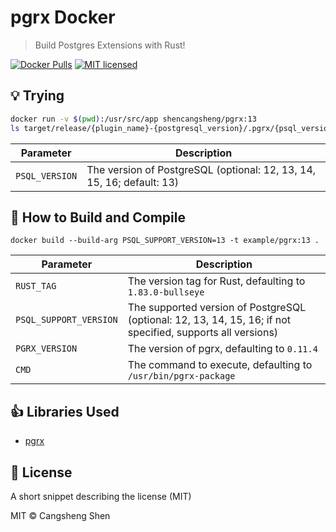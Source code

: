 # pgrx Docker

> Build Postgres Extensions with Rust!

[![Docker Pulls](https://img.shields.io/docker/pulls/shencangsheng/pgrx.svg)](https://hub.docker.com/r/shencangsheng/pgrx)
[![MIT licensed](https://img.shields.io/badge/license-MIT-blue.svg)](./LICENSE.md)

## 💡 Trying

```bash
docker run -v $(pwd):/usr/src/app shencangsheng/pgrx:13
ls target/release/{plugin_name}-{postgresql_version}/.pgrx/{psql_version}/pgrx-install
```

| Parameter      | Description                                                           |
| -------------- | --------------------------------------------------------------------- |
| `PSQL_VERSION` | The version of PostgreSQL (optional: 12, 13, 14, 15, 16; default: 13) |

## 🚀 How to Build and Compile

```shell
docker build --build-arg PSQL_SUPPORT_VERSION=13 -t example/pgrx:13 .
```

| Parameter              | Description                                                                                                 |
| ---------------------- | ----------------------------------------------------------------------------------------------------------- |
| `RUST_TAG`             | The version tag for Rust, defaulting to `1.83.0-bullseye`                                                   |
| `PSQL_SUPPORT_VERSION` | The supported version of PostgreSQL (optional: 12, 13, 14, 15, 16; if not specified, supports all versions) |
| `PGRX_VERSION`         | The version of pgrx, defaulting to `0.11.4`                                                                 |
| `CMD`                  | The command to execute, defaulting to `/usr/bin/pgrx-package`                                               |

## 👍 Libraries Used

- [pgrx](https://github.com/pgcentralfoundation/pgrx)

## 📝 License

A short snippet describing the license (MIT)

MIT © Cangsheng Shen
